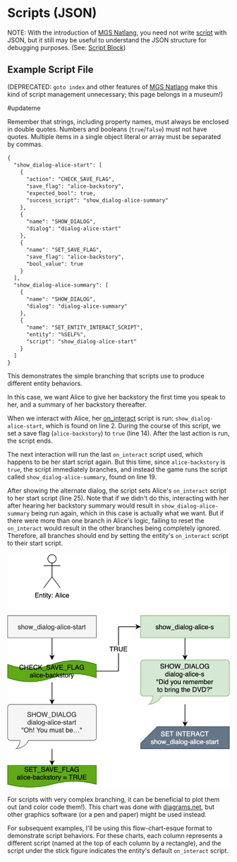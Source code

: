 # Scripts (JSON)

NOTE: With the introduction of [MGS Natlang](../mgs/mgs_natlang), you need not write [script](../scripts) with JSON, but it still may be useful to understand the JSON structure for debugging purposes. (See: [Script Block](../mgs/script_block))

## Example Script File

(DEPRECATED: `goto index` and other features of [MGS Natlang](../mgs/mgs_natlang) make this kind of script management unnecessary; this page belongs in a museum!)

#updateme

Remember that strings, including property names, must always be enclosed in double quotes. Numbers and booleans (`true`/`false`) must not have quotes. Multiple items in a single object literal or array must be separated by commas.

```json:line-numbers
{
  "show_dialog-alice-start": [
    {
      "action": "CHECK_SAVE_FLAG",
      "save_flag": "alice-backstory",
      "expected_bool": true,
      "success_script": "show_dialog-alice-summary"
    },
    {
      "name": "SHOW_DIALOG",
      "dialog": "dialog-alice-start"
    },
    {
      "name": "SET_SAVE_FLAG",
      "save_flag": "alice-backstory",
      "bool_value": true
    }
  ],
  "show_dialog-alice-summary": [
    {
      "name": "SHOW_DIALOG",
      "dialog": "dialog-alice-summary"
    },
    {
      "name": "SET_ENTITY_INTERACT_SCRIPT",
      "entity": "%SELF%",
      "script": "show_dialog-alice-start"
    }
  ]
}
```

This demonstrates the simple branching that scripts use to produce different entity behaviors.

In this case, we want Alice to give her backstory the first time you speak to her, and a summary of her backstory thereafter.

When we interact with Alice, her [on_interact](../scripts/on_interact) script is run: `show_dialog-alice-start`, which is found on line 2. During the course of this script, we set a save flag (`alice-backstory`) to `true` (line 14). After the last action is run, the script ends.

The next interaction will run the last `on_interact` script used, which happens to be her start script again. But this time, since `alice-backstory` is `true`, the script immediately branches, and instead the game runs the script called `show_dialog-alice-summary`, found on line 19.

After showing the alternate dialog, the script sets Alice's `on_interact` script to her start script (line 25). Note that if we didn't do this, interacting with her after hearing her backstory summary would result in `show_dialog-alice-summary` being run again, which in this case is actually what we want. But if there were more than one branch in Alice's logic, failing to reset the `on_interact` would result in the other branches being completely ignored. Therefore, all branches should end by setting the entity's `on_interact` script to their start script.

![flowchart of Alice's behavior](../media/script-alice.png)

For scripts with very complex branching, it can be beneficial to plot them out (and color code them!). This chart was done with [diagrams.net](https://app.diagrams.net/), but other graphics software (or a pen and paper) might be used instead.

For subsequent examples, I'll be using this flow-chart-esque format to demonstrate script behaviors. For these charts, each column represents a different script (named at the top of each column by a rectangle), and the script under the stick figure indicates the entity's default `on_interact` script.
